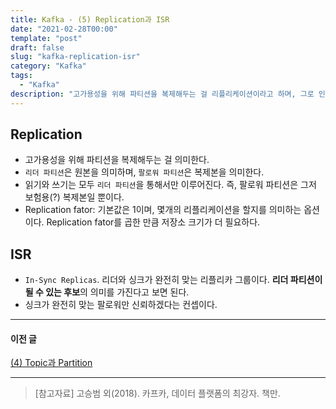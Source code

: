 ```yaml
---
title: Kafka - (5) Replication과 ISR
date: "2021-02-28T00:00"
template: "post"
draft: false
slug: "kafka-replication-isr"
category: "Kafka"
tags:
  - "Kafka"
description: "고가용성을 위해 파티션을 복제해두는 걸 리플리케이션이라고 하며, 그로 인해 리더(원본) 파티션과 팔로워(복제본) 파티션이 나뉜다. 리더와 싱크가 맞는 리플리카를 ISR이라고 하여 리더 후보로 삼는다."
---
```


## Replication
- 고가용성을 위해 파티션을 복제해두는 걸 의미한다.
- `리더 파티션`은 원본을 의미하며, `팔로워 파티션`은 복제본을 의미한다.
- 읽기와 쓰기는 모두 `리더 파티션`을 통해서만 이루어진다. 즉, 팔로워 파티션은 그저 보험용(?) 복제본일 뿐이다.
- Replication fator: 기본값은 1이며, 몇개의 리플리케이션을 할지를 의미하는 옵션이다. Replication fator를 곱한 만큼 저장소 크기가 더 필요하다.

## ISR
- `In-Sync Replicas`. 리더와 싱크가 완전히 맞는 리플리카 그룹이다. **리더 파티션이 될 수 있는 후보**의 의미를 가진다고 보면 된다.
- 싱크가 완전히 맞는 팔로워만 신뢰하겠다는 컨셉이다.

---

#### 이전 글
[(4) Topic과 Partition](https://tillog.netlify.app/posts/kafka-topic-partition)

---

> [참고자료]
> 고승범 외(2018). 카프카, 데이터 플랫폼의 최강자. 책만.  
  